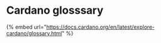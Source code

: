 # Cardano glosssary

{% embed url="https://docs.cardano.org/en/latest/explore-cardano/glossary.html" %}



